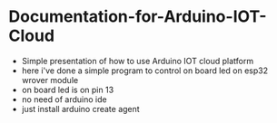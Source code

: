 # Documentation-for-Arduino-IOT-Cloud
* Simple presentation of how to use Arduino IOT cloud platform
* here i've done a simple program to control on board led on esp32 wrover module
* on board led is on pin 13
* no need of arduino ide
* just install arduino create agent
